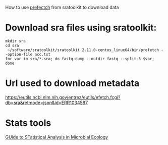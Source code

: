 How to use [prefectch](https://www.metagenomics.wiki/tools/short-read/ncbi-sra-file-format/prefetch) from sratoolkit to download data 

# Download sra files using sratoolkit:
```
mkdir sra
cd sra
 ~/software/sratoolkit/sratoolkit.2.11.0-centos_linux64/bin/prefetch --option-file acc.txt
for var in sra/*.sra; do fastq-dump --outdir fastq --split-3 $var; done
```
# Url used to download metadata
https://eutils.ncbi.nlm.nih.gov/entrez/eutils/efetch.fcgi?db=sra&retmode=json&id=ERR1034587

# Stats tools
[GUide to STatistical Analysis in Microbial Ecology](http://mb3is.megx.net/gustame)
